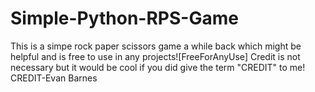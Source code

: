 # Simple-Python-RPS-Game
This is a simpe rock paper scissors game a while back which might be helpful and is free to use in any projects![FreeForAnyUse]
Credit is not necessary but it would be cool if you did give the term "CREDIT" to me!
CREDIT-Evan Barnes
